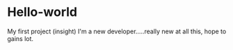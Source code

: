 # Hello-world
My first project (insight)
I'm a new developer.....really new at all this, hope to gains lot.
